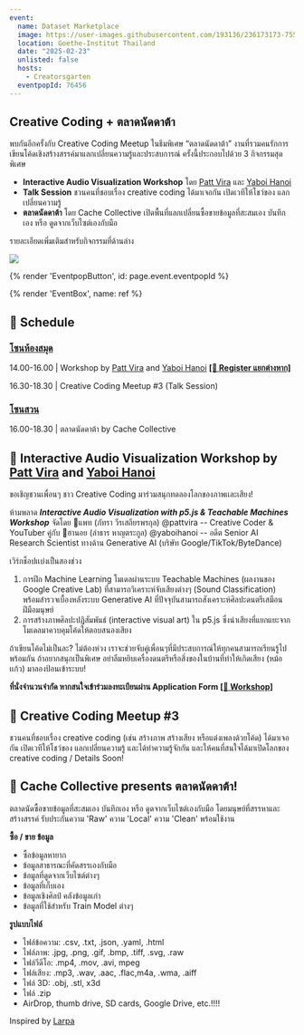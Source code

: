 ```yaml
---
event:
  name: Dataset Marketplace
  image: https://user-images.githubusercontent.com/193136/236173173-755b513b-6398-46a7-9fcb-ced21153c094.png
  location: Goethe-Institut Thailand
  date: "2025-02-23"
  unlisted: false
  hosts:
    - Creatorsgarten
  eventpopId: 76456
---
```


## Creative Coding + ตลาดนัดดาต้า

พบกันอีกครั้งกับ Creative Coding Meetup ในธีมพิเศษ “ตลาดนัดดาต้า” งานที่รวมคนรักการเขียนโค้ดเชิงสร้างสรรค์มาแลกเปลี่ยนความรู้และประสบการณ์ ครั้งนี้ประกอบไปด้วย 3 กิจกรรมสุดพิเศษ

- **Interactive Audio Visualization Workshop** โดย [Patt Vira][patt] และ [Yaboi Hanoi][hanoi]
- **Talk Session** ชวนคนที่ชอบเรื่อง creative coding ได้มาเจอกัน เปิดเวทีให้โชว์ของ แลกเปลี่ยนความรู้ 
- **ตลาดนัดดาต้า** โดย Cache Collective เปิดพื้นที่แลกเปลี่ยนซื้อขายข้อมูลที่สะสมเอง บันทึกเอง หรือ ดูดจากเว็บไซต์เองกับมือ

รายละเอียดเพิ่มเติมสำหรับกิจกรรมที่ด้านล่าง

![](https://usercontent.creatorsgarten.org/c/v1738657951/644c35a6802c02345887f156/data_market_banner_a7wgue.webp)

{% render 'EventpopButton', id: page.event.eventpopId %}

{% render 'EventBox', name: ref %}

## 📆 Schedule

### <u>โซนห้องสมุด</u>

14.00-16.00 | Workshop by [Patt Vira][patt] and [Yaboi Hanoi][hanoi] **[\[📌 Register แยกต่างหาก\]][workshop]**

16.30-18.30 | Creative Coding Meetup #3 (Talk Session)

### <u>โซนสวน</u>

16.00-18.30 | ตลาดนัดดาต้า by Cache Collective

## 🎵 Interactive Audio Visualization Workshop by [Patt Vira][patt] and [Yaboi Hanoi][hanoi]

ขอเชิญชวนเพื่อนๆ ชาว Creative Coding มาร่วมสนุกทดลองโลกของภาพเเละเสียง!

ห้ามพลาด ***Interactive Audio Visualization with p5.js & Teachable Machines Workshop*** จัดโดย 🎨แพท (ภัทรา วีรเสถียรพรกุล) @pattvira -- Creative Coder & YouTuber คู่กับ 🤖ฮานอย (ลำธาร หาญตระกูล) @yaboihanoi -- อดีต Senior AI Research Scientist ทางด้าน Generative AI (บริษัท Google/TikTok/ByteDance) 

เวิร์กช็อปเเบ่งเป็นสองช่วง

1.  การฝึก Machine Learning โมเดลผ่านระบบ Teachable Machines (ผลงานของ Google Creative Lab) ที่สามารถวิเคราะห์จับเสียงต่างๆ (Sound Classification) พร้อมสำรวจเบื้องหลังระบบ Generative AI ที่ปัจจุบันสามารถสังเคราะห์ศิลปะดนตรีเสมือนฝีมือมนุษย์ 
2.  การสร้างภาพศิลปะปฏิสัมพันธ์ (interactive visual art) ใน p5.js ซึ่งนำเสียงที่แยกแยะจากโมเดลมาควบคุมโค้ดให้ตอบสนองเสียง

ถ้าเขียนโค้ดไม่เป็นละ? ไม่ต้องห่วง เราจะช่วยจับคู่เพื่อนๆที่มีประสบการณ์ให้ทุกคนสามารถเรียนรู้ไปพร้อมกัน ถ้าอยากสนุกเป็นพิเศษ อย่าลืมหยิบเครื่องดนตรีหรือสิ่งของในบ้านที่ทำให้เกิดเสียง (หม้อ เเก้ว) มาลองป้อนเข้าระบบ!

**ที่นั่งจำนวนจำกัด หากสนใจเข้าร่วมลงทะเบียนผ่าน Application Form [\[🎨 Workshop\]][workshop]**

## 🎤 Creative Coding Meetup #3

ชวนคนที่ชอบเรื่อง creative coding (เช่น สร้างภาพ สร้างเสียง หรือแต่งเพลงด้วยโค้ด) ได้มาเจอกัน เปิดเวทีให้โชว์ของ แลกเปลี่ยนความรู้ และได้ทำความรู้จักกัน และให้คนที่สนใจได้มาเปิดโลกของ creative coding / Details Soon!

## 💽 Cache Collective presents ตลาดนัดดาต้า!

ตลาดนัดซื้อขายข้อมูลที่สะสมเอง บันทึกเอง หรือ ดูดจากเว็บไซต์เองกับมือ โดยมนุษย์ที่สรรหาและสร้างสรรค์ รับประกันความ 'Raw' ความ 'Local' ความ 'Clean' พร้อมใช้งาน

**ซื้อ / ขาย ข้อมูล**

-   ซื้อข้อมูลหายาก
-   ข้อมูลสาธารณะที่คัดสรรเองกับมือ
-   ข้อมูลที่ดูดจากเว็บไซต์ต่างๆ
-   ข้อมูลที่เก็บเอง
-   ข้อมูลเชิงศิลป์ คลังข้อมูลเก่า
-   ข้อมูลที่ใช้สำหรับ Train Model ต่างๆ

**รูปแบบไฟล์**

-   ไฟล์ข้อความ: .csv, .txt, .json, .yaml, .html
-   ไฟล์ภาพ: .jpg, .png, .gif, .bmp, .tiff, .svg, .raw
-   ไฟล์วีดีโอ: .mp4, .mov, .avi, mpeg
-   ไฟล์เสียง: .mp3, .wav, .aac, .flac,m4a, .wma, .aiff
-   ไฟล์ 3D: .obj, .stl, x3d
-   ไฟล์ .zip
-   AirDrop, thumb drive, SD cards, Google Drive, etc.!!!!

Inspired by [Larpa](https://www.instagram.com/p/DCiXeX-tYPx/?img_index=1)


[patt]: https://www.youtube.com/@pattvira
[hanoi]: https://yaboihanoi.com/
[workshop]: https://www.eventpop.me/events/76456-data/application_forms/6002/applicants/new